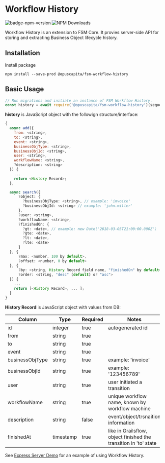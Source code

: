 # Workflow History

![badge-npm-version](https://img.shields.io/npm/v/@opuscapita/fsm-workflow-history.svg)
![NPM Downloads](https://img.shields.io/npm/dm/@opuscapita/fsm-workflow-history.svg)

Workflow History is an extension to FSM Core.  It provies server-side API for storing and extracting Business Object lifecycle history.

## Installation

Install package

```
npm install --save-prod @opuscapita/fsm-workflow-history
```

## Basic Usage

```javascript
// Run migrations and initiate an instance of FSM Workflow History.
const history = await require('@opuscapita/fsm-workflow-history')(sequelize);
```

**history** is JavaScript object with the followign structure/interface:

```javascript
{
  async add({
    from: <string>,
    to: <string>,
    event: <string>,
    businessObjType: <string>,
    businessObjId: <string>,
    user: <string>,
    workflowName: <string>,
    ?description: <string>
  }) {
    ...
    return <History Record>;
  },

  async search({
      ?object: {
        ?businessObjType: <string>, // example: 'invoice'
        ?businessObjId: <string> // example: 'john.miller'
      },
      ?user: <string>,
      ?workflowName: <string>,
      ?finishedOn: {
        ?gt: <date>, // example: new Date("2018-03-05T21:00:00.000Z")
        ?gte: <date>,
        ?lt: <date>,
        ?lte: <date>
      }
  }, {
      ?max: <number, 100 by default>,
      ?offset: <number, 0 by default>
  }, {
      ?by: <string, History Record field name, "finishedOn" by default>, // example: 'user'
      ?order: <string, "desc" (default) or "asc">
  }) {
    ...
    return [<History Record>, ... ];
  }
}
```

**History Record** is JavaScript object with values from DB:

| Column           | Type      | Required | Notes                                                            |
|----------------- |-----------|----------|------------------------------------------------------------------|
| id               | integer   | true     | autogenerated id                                                 | 
| from             | string    | true     |                                                                  |
| to               | string    | true     |                                                                  |
| event            | string    | true     |                                                                  |
| businessObjType  | string    | true     | example: 'invoice'                                               |
| businessObjId    | string    | true     | example: '123456789'                                             |
| user             | string    | true     | user initiated a transition                                      |
| workflowName     | string    | true     | unique workflow name, known by workflow machine                  |
| description      | string    | false    | event/object/trsnaition information                              |
| finishedAt       | timestamp | true     | like in Grailsflow, object finished the transition in 'to' state |

See [Express Server Demo](src/demo/server.js) for an example of using Workflow History.
